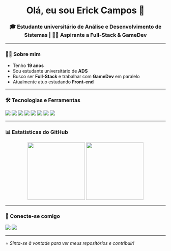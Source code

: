 <!-- Banner ou saudação -->
<h1 align="center">Olá, eu sou Erick Campos 👋</h1>
<h3 align="center">🎓 Estudante universitário de Análise e Desenvolvimento de Sistemas | 👨‍💻 Aspirante a Full-Stack & GameDev</h3>

---

### 👨‍🎓 Sobre mim
- Tenho **19 anos**  
- Sou estudante universitário de **ADS**  
- Busco ser **Full-Stack** e trabalhar com **GameDev** em paralelo  
- Atualmente atuo estudando **Front-end**

---

### 🛠️ Tecnologias e Ferramentas
<p align="left">
  <!-- Linguagens -->
  <img src="https://img.shields.io/badge/HTML5-E34F26?style=for-the-badge&logo=html5&logoColor=white" />
  <img src="https://img.shields.io/badge/CSS3-1572B6?style=for-the-badge&logo=css3&logoColor=white" />
  <img src="https://img.shields.io/badge/JavaScript-F7DF1E?style=for-the-badge&logo=javascript&logoColor=black" />
  <img src="https://img.shields.io/badge/Python-3776AB?style=for-the-badge&logo=python&logoColor=white" />
  <!-- Ferramentas -->
  <img src="https://img.shields.io/badge/Git-F05032?style=for-the-badge&logo=git&logoColor=white" />
  <img src="https://img.shields.io/badge/GitHub-181717?style=for-the-badge&logo=github&logoColor=white" />
  <img src="https://img.shields.io/badge/Figma-F24E1E?style=for-the-badge&logo=figma&logoColor=white" />
  <img src="https://img.shields.io/badge/VS%20Code-007ACC?style=for-the-badge&logo=visual-studio-code&logoColor=white" />
</p>

---

### 📊 Estatísticas do GitHub
<p align="center">
  <img height="180em" src="https://github-readme-stats.vercel.app/api?username=Erick-CamposDev&show_icons=true&theme=tokyonight&count_private=true" />
  <img height="180em" src="https://github-readme-stats.vercel.app/api/top-langs/?username=Erick-CamposDev&layout=compact&langs_count=7&theme=tokyonight"/>
</p>

---

### 🚀 Conecte-se comigo
<p align="left">
  <a href="mailto:efrc22br@gmail.com"><img src="https://img.shields.io/badge/E--mail-D14836?style=for-the-badge&logo=gmail&logoColor=white"/></a>
  <a href="https://linkedin.com/in/erickcampos-dev"><img src="https://img.shields.io/badge/LinkedIn-0077B5?style=for-the-badge&logo=linkedin&logoColor=white"/></a>
</p>

---

⭐️ *Sinta-se à vontade para ver meus repositórios e contribuir!*
